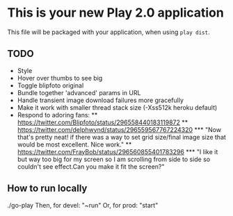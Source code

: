 # This is your new Play 2.0 application

This file will be packaged with your application, when using `play dist`.

## TODO

* Style
* Hover over thumbs to see big
* Toggle blipfoto original
* Bundle together 'advanced' params in URL
* Handle transient image download failures more gracefully
* Make it work with smaller thread stack size (-Xss512k heroku default)
* Respond to adoring fans:
** https://twitter.com/Blipfoto/status/296558440183119872
** https://twitter.com/delphwynd/status/296559567767224320
*** "Now that's pretty neat! if there was a way to set grid size/final image size that would be most excellent. Nice work."
** https://twitter.com/FrayBob/status/296560855401783296
*** "I like it but way too big for my screen so I am scrolling from side to side so couldn't see effect.Can you make it fit the screen?"

## How to run locally

./go-play
Then, for devel: "~run"
Or, for prod: "start"


